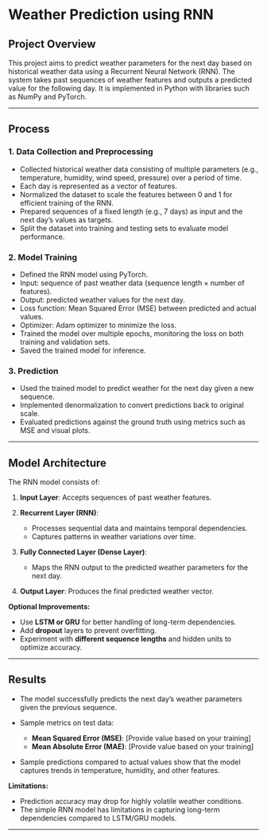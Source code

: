 
# Weather Prediction using RNN

## Project Overview

This project aims to predict weather parameters for the next day based on historical weather data using a Recurrent Neural Network (RNN). The system takes past sequences of weather features and outputs a predicted value for the following day. It is implemented in Python with libraries such as NumPy and PyTorch.

---

## Process

### 1. Data Collection and Preprocessing

* Collected historical weather data consisting of multiple parameters (e.g., temperature, humidity, wind speed, pressure) over a period of time.
* Each day is represented as a vector of features.
* Normalized the dataset to scale the features between 0 and 1 for efficient training of the RNN.
* Prepared sequences of a fixed length (e.g., 7 days) as input and the next day’s values as targets.
* Split the dataset into training and testing sets to evaluate model performance.

### 2. Model Training

* Defined the RNN model using PyTorch.
* Input: sequence of past weather data (sequence length × number of features).
* Output: predicted weather values for the next day.
* Loss function: Mean Squared Error (MSE) between predicted and actual values.
* Optimizer: Adam optimizer to minimize the loss.
* Trained the model over multiple epochs, monitoring the loss on both training and validation sets.
* Saved the trained model for inference.

### 3. Prediction

* Used the trained model to predict weather for the next day given a new sequence.
* Implemented denormalization to convert predictions back to original scale.
* Evaluated predictions against the ground truth using metrics such as MSE and visual plots.


---

## Model Architecture

The RNN model consists of:

1. **Input Layer**: Accepts sequences of past weather features.
2. **Recurrent Layer (RNN)**:

   * Processes sequential data and maintains temporal dependencies.
   * Captures patterns in weather variations over time.
3. **Fully Connected Layer (Dense Layer)**:

   * Maps the RNN output to the predicted weather parameters for the next day.
4. **Output Layer**: Produces the final predicted weather vector.

**Optional Improvements:**

* Use **LSTM or GRU** for better handling of long-term dependencies.
* Add **dropout** layers to prevent overfitting.
* Experiment with **different sequence lengths** and hidden units to optimize accuracy.

---

## Results

* The model successfully predicts the next day’s weather parameters given the previous sequence.
* Sample metrics on test data:

  * **Mean Squared Error (MSE)**: \[Provide value based on your training]
  * **Mean Absolute Error (MAE)**: \[Provide value based on your training]
* Sample predictions compared to actual values show that the model captures trends in temperature, humidity, and other features.

**Limitations:**

* Prediction accuracy may drop for highly volatile weather conditions.
* The simple RNN model has limitations in capturing long-term dependencies compared to LSTM/GRU models.

---




